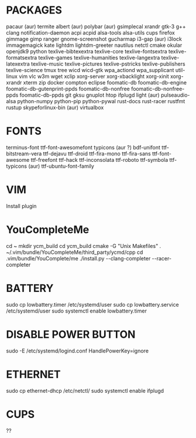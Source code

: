 # PACKAGES
pacaur (aur)
termite
albert (aur)
polybar (aur)
gsimplecal
xrandr
gtk-3
g++
clang
notification-daemon
acpi
acpid
alsa-tools
alsa-utils
cups
firefox
gimmage
gimp
ranger
gnome-screenshot
gucharmap
i3-gap (aur)
i3lock
immagemagick
kate
lightdm
lightdm-greeter
nautilus
netctl
cmake
okular
openjdk9
python
texlive-bibtexextra
texlive-core
texlive-fontsextra
texlive-formatsextra
texlive-games
texlive-humanities
texlive-langextra
texlive-latexextra
texlive-music
texlive-pictures
texlive-pstricks
texlive-publishers
texlive-science
tmux
tree
wicd
wicd-gtk
wpa_actiond
wpa_supplicant
util-linux
vim
vlc
w3m
wget
xclip
xorg-server
xorg-xbacklight
xorg-xinit
xorg-xrandr
xterm
zip
docker
compton
eclipse
foomatic-db
foomatic-db-engine
foomatic-db-gutenprint-ppds
foomatic-db-nonfree
foomatic-db-nonfree-ppds
foomatic-db-ppds
git
gksu
gnuplot
htop
ifplugd
light (aur)
pulseaudio-alsa
python-numpy
python-pip
python-pywal
rust-docs
rust-racer
rustfmt
rustup
skypeforlinux-bin (aur)
virtualbox

# FONTS
terminus-font
ttf-font-awesomefont
typicons (aur ?)
bdf-unifont
ttf-bitstream-vera
ttf-dejavu
ttf-droid
ttf-fira-mono
ttf-fira-sans
ttf-font-awesome
ttf-freefont
ttf-hack
ttf-inconsolata
ttf-roboto
ttf-symbola
ttf-typicons (aur)
ttf-ubuntu-font-family

# VIM
Install plugin

# YouCompleteMe
cd ~
mkdir ycm_build
cd ycm_build
cmake -G "Unix Makefiles" . ~/.vim/bundle/YouCompleteMe/third_party/ycmd/cpp
cd .vim/bundle/YouComplete/me
./install.py --clang-completer --racer-completer

# BATTERY
sudo cp lowbattery.timer /etc/systemd/user
sudo cp lowbattery.service /etc/systemd/user
sudo systemctl enable lowbattery.timer

# DISABLE POWER BUTTON
sudo -E /etc/systemd/logind.conf
HandlePowerKey=ignore

# ETHERNET
sudo cp ethernet-dhcp /etc/netctl/
sudo systemctl enable ifplugd

# CUPS
??
